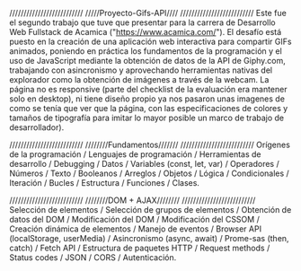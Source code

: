 //////////////////////////
/////Proyecto-Gifs-API////
//////////////////////////
Este fue el segundo trabajo que tuve que presentar para la carrera de Desarrollo Web Fullstack de Acamica ("https://www.acamica.com/"). El desafío está puesto en la creación de una aplicación web interactiva para compartir GIFs animados, poniendo en práctica los fundamentos de la programación y el uso de JavaScript mediante la obtención de datos de la API de Giphy.com, trabajando con asincronismo y aprovechando herramientas nativas del explorador como la obtención de imágenes a través de la webcam.
La página no es responsive (parte del checklist de la evaluación era mantener solo en desktop), ni tiene diseño propio ya nos pasaron unas imagenes de como se tenía que ver que la página, con las especificaciones de colores y tamaños de tipografía para imitar lo mayor posible un marco de trabajo de desarrollador).


//////////////////////////
////////Fundamentos///////
//////////////////////////
Orígenes de la programación / Lenguajes de programación / Herramientas de desarrollo / Debugging / Datos / Variables (const, let, var) / Operadores / Números / Texto / Booleanos / Arreglos / Objetos / Lógica / Condicionales / Iteración / Bucles / Estructura / Funciones / Clases.


//////////////////////////
////////DOM + AJAX////////
//////////////////////////
Selección de elementos / Selección de grupos de elementos / Obtención de datos del DOM / Modificación del DOM / Modificación del CSSOM / Creación dinámica de elementos / Manejo de eventos / Browser API  (localStorage, userMedia) / Asincronismo (async, await) / Prome-sas (then, catch) / Fetch API / Estructura de paquetes HTTP / Request methods / Status codes / JSON / CORS / Autenticación.
